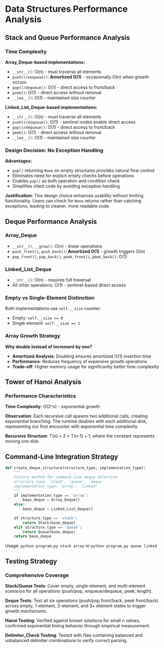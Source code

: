 # Data Structures Performance Analysis

## Stack and Queue Performance Analysis

### Time Complexity

**Array_Deque-based implementations:**
- `__str__()`: O(n) - must traverse all elements
- `push()/enqueue()`: **Amortized O(1)** - occasionally O(n) when growth occurs
- `pop()/dequeue()`: O(1) - direct access to front/back
- `peek()`: O(1) - direct access without removal
- `__len__()`: O(1) - maintained size counter

**Linked_List_Deque-based implementations:**
- `__str__()`: O(n) - must traverse all elements  
- `push()/enqueue()`: O(1) - sentinel nodes enable direct access
- `pop()/dequeue()`: O(1) - direct access to front/back
- `peek()`: O(1) - direct access without removal
- `__len__()`: O(1) - maintained size counter

### Design Decision: No Exception Handling

**Advantages:**
- `pop()` returning `None` on empty structures provides natural flow control
- Eliminates need for explicit empty checks before operations
- Enables `pop()` as both operation and condition check
- Simplifies client code by avoiding exception handling

**Justification:** This design choice enhances usability without limiting functionality. Users can check for `None` returns rather than catching exceptions, leading to cleaner, more readable code.

## Deque Performance Analysis

### Array_Deque
- `__str__()`, `__grow()`: O(n) - linear operations
- `push_front()`, `push_back()`: **Amortized O(1)** - growth triggers O(n)
- `pop_front()`, `pop_back()`, `peek_front()`, `peek_back()`: O(1)

### Linked_List_Deque  
- `__str__()`: O(n) - requires full traversal
- All other operations: O(1) - sentinel-based direct access

### Empty vs Single-Element Distinction
Both implementations use `self.__size` counter:
- Empty: `self.__size == 0`
- Single element: `self.__size == 1`

### Array Growth Strategy
**Why double instead of increment by one?**
- **Amortized Analysis**: Doubling ensures amortized O(1) insertion time
- **Performance**: Reduces frequency of expensive growth operations
- **Trade-off**: Higher memory usage for significantly better time complexity

## Tower of Hanoi Analysis

### Performance Characteristics
**Time Complexity**: O(2^n) - exponential growth

**Observation**: Each recursive call spawns two additional calls, creating exponential branching. The runtime doubles with each additional disk, representing our first encounter with exponential time complexity.

**Recursive Structure**: T(n) = 2 × T(n-1) + 1, where the constant represents moving one disk.

## Command-Line Integration Strategy

```python
def create_deque_structure(structure_type, implementation_type):
    """
    Factory method for command-line deque selection
    structure_type: 'stack', 'queue', 'deque'  
    implementation_type: 'array', 'linked'
    """
    if implementation_type == 'array':
        base_deque = Array_Deque()
    else:
        base_deque = Linked_List_Deque()
    
    if structure_type == 'stack':
        return Stack(base_deque)
    elif structure_type == 'queue':
        return Queue(base_deque)
    return base_deque
```

Usage: `python program.py stack array` or `python program.py queue linked`

## Testing Strategy

### Comprehensive Coverage
**Stack/Queue Tests**: Cover empty, single-element, and multi-element scenarios for all operations (push/pop, enqueue/dequeue, peek, length).

**Deque Tests**: Test all six operations (push/pop front/back, peek front/back) across empty, 1-element, 2-element, and 3+ element states to trigger growth mechanisms.

**Hanoi Testing**: Verified against known solutions for small n values, confirmed exponential timing behavior through empirical measurement.

**Delimiter_Check Testing**: Tested with files containing balanced and unbalanced delimiter combinations to verify correct parsing.
